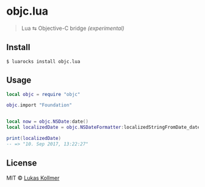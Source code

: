 # objc.lua

> Lua ⇆ Objective-C bridge _(experimental)_


## Install

```
$ luarocks install objc.lua
```


## Usage

```lua
local objc = require "objc"

objc.import "Foundation"


local now = objc.NSDate:date()
local localizedDate = objc.NSDateFormatter:localizedStringFromDate_dateStyle_timeStyle_(now, 2, 2)

print(localizedDate)
-- => "10. Sep 2017, 13:22:27"
```


## License

MIT © [Lukas Kollmer](https://lukaskollmer.me)

